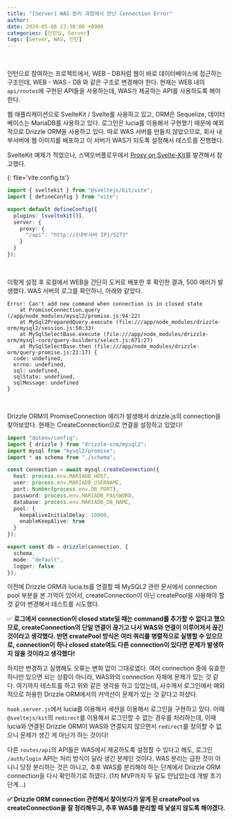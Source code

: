 ```yaml
---
title: "[Server] WAS 분리 과정에서 만난 Connection Error"
author:
date: 2024-05-08 23:30:00 +0900
categories: [인턴십, Server]
tags: [Server, WAS, 인턴]
---
```


<br>

인턴으로 참여하는 프로젝트에서, WEB - DB처럼 웹이 바로 데이터베이스에 접근하는 구조인데, WEB - WAS - DB 와 같은 구조로 변경해야 한다. 현재는 WEB 내의 `api/routes`에 구현된 API들을 사용하는데, WAS가 제공하는 API를 사용하도록 해야 한다.

웹 애플리케이션으로 SvelteKit / Svelte를 사용하고 있고, ORM은 Sequelize, 데이터베이스는 MariaDB를 사용하고 있다. 로그인은 lucia를 이용해서 구현했기 때문에 예외적으로 Drizzle ORM을 사용하고 있다. 따로 WAS 서버를 만들지 않았으므로, 회사 내부서버에 웹 이미지를 배포하고 이 서버가 WAS가 되도록 설정해서 테스트를 진행했다.

SvelteKit 예제가 적었으나, 스택오버플로우에서 [Proxy on Svelte-Kit](https://stackoverflow.com/questions/72753092/how-to-proxy-on-svelte-kit-in-dev-mode)를 발견해서 참고했다.

{: file='vite.config.ts'}

```typescript
import { sveltekit } from "@sveltejs/kit/vite";
import { defineConfig } from "vite";

export default defineConfig({
  plugins: [sveltekit()],
  server: {
    proxy: {
      "/api": "http://{내부서버 IP}/5273"
    }
  }
});
```

<br>

이렇게 설정 후 로컬에서 WEB을 간단히 도커로 배포한 후 확인한 결과, 500 에러가 발생했다. WAS 서버의 로그를 확인하니, 아래와 같았다.

```shell
Error: Can't add new command when connection is in closed state
    at PromiseConnection.query (/app/node_modules/mysql2/promise.js:94:22)
    at MySql2PreparedQuery.execute (file:///app/node_modules/drizzle-orm/mysql2/session.js:50:33)
    at MySqlSelectBase.execute (file:///app/node_modules/drizzle-orm/mysql-core/query-builders/select.js:671:27)
    at MySqlSelectBase.then (file:///app/node_modules/drizzle-orm/query-promise.js:21:17) {
  code: undefined,
  errno: undefined,
  sql: undefined,
  sqlState: undefined,
  sqlMessage: undefined
}
```

<br>

Drizzle ORM의 PromiseConnection 에러가 발생해서 drizzle.js의 connection을 찾아보았다. 현재는 CreateConnection으로 연결을 설정하고 있었다!

```typescript
import "dotenv/config";
import { drizzle } from "drizzle-orm/mysql2";
import mysql from "mysql2/promise";
import * as schema from "./schema";

const connection = await mysql.createConnection({
  host: process.env.MARIADB_HOST,
  user: process.env.MARIADB_USERNAME,
  port: Number(process.env.DB_PORT),
  password: process.env.MARIADB_PASSWORD,
  database: process.env.MARIADB_DB_NAME,
  pool: {
    keepAliveInitialDelay: 10000,
    enableKeepAlive: true
  }
});

export const db = drizzle(connection, {
  schema,
  mode: "default",
  logger: false
});
```

이전에 Drizzle ORM과 lucia.ts를 연결할 때 MySQL2 관련 문서에서 connection pool 부분을 본 기억이 있어서, createConnection이 아닌 createPool을 사용해야 할 것 같아 변경해서 테스트를 시도했다.

✅ **로그에서 connection이 closed state일 때는 command를 추가할 수 없다고 했으므로, createConnection의 단일 연결이 끊기고 나서 WAS와 연결이 이루어져서 끊긴 것이라고 생각했다. 반면 createPool 방식은 여러 쿼리를 병렬적으로 실행할 수 있으므로, connection이 하나 closed state여도 다른 connection이 있다면 문제가 발생하지 않을 것이라고 생각했다!**

하지만 변경하고 실행해도 오류는 변화 없이 그대로였다. 여러 connection 중에 유효한 하나만 있으면 되는 상황이 아니라, WAS와의 connection 자체에 문제가 있는 것 같다. 여기까지 테스트를 하고 위와 같은 생각을 하고 있었는데, 사수께서 로그인에서 예외적으로 허용한 Drizzle ORM에서의 커넥션이 문제가 있는 것 같다고 하셨다.

`hook.server.js`에서 lucia를 이용해서 세션을 이용해서 로그인을 구현하고 있다. 이때 `@sveltejs/kit`의 `redirect`를 이용해서 로그인할 수 없는 경우를 처리하는데, 이때 lucia와 연결된 Drizzle ORM이 WAS와 연결되지 않으면서 `redirect`를 정의할 수 없으니 문제가 생긴 게 아닌가 하는 것이다!

다른 `routes/api`의 API들은 WAS에서 제공하도록 설정할 수 있다고 해도, 로그인 `/auth/login` API는 처리 방식이 달라 생긴 문제인 것이다. WAS 분리는 급한 것이 아니니 당장 분리하는 것은 아니고, 추후 WAS를 분리해야 하는 단계에서 Drizzle ORM connection을 다시 확인하기로 하였다. (1차 MVP까지 두 달도 안남았는데 개발 초기 단계...)

**✅ Drizzle ORM connection 관련해서 찾아보다가 알게 된 createPool vs createConnection을 잘 정리해두고, 추후 WAS를 분리할 때 낯설지 않도록 해야겠다.**

<br>
<br>

<script src="https://utteranc.es/client.js"
        repo="RumosZin/rumoszin.github.io"
        issue-term="pathname"
        theme="github-light"
        crossorigin="anonymous"
        async>
</script>
